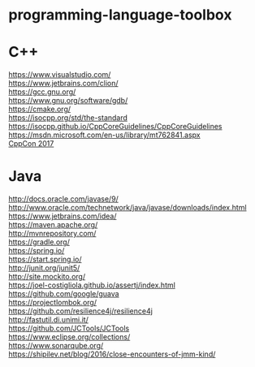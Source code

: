 # programming-language-toolbox

# C++ #
https://www.visualstudio.com/ <br>
https://www.jetbrains.com/clion/ <br>
https://gcc.gnu.org/ <br>
https://www.gnu.org/software/gdb/ <br>
https://cmake.org/ <br>
https://isocpp.org/std/the-standard <br>
https://isocpp.github.io/CppCoreGuidelines/CppCoreGuidelines <br>
https://msdn.microsoft.com/en-us/library/mt762841.aspx <br>
[CppCon 2017](https://www.youtube.com/playlist?list=PLHTh1InhhwT6bwIpRk0ZbCA0N2p1taxd6) <br>

# Java #
http://docs.oracle.com/javase/9/ <br>
http://www.oracle.com/technetwork/java/javase/downloads/index.html <br>
https://www.jetbrains.com/idea/ <br>
https://maven.apache.org/ <br>
http://mvnrepository.com/ <br>
https://gradle.org/ <br>
https://spring.io/ <br>
https://start.spring.io/ <br>
http://junit.org/junit5/ <br>
http://site.mockito.org/ <br>
https://joel-costigliola.github.io/assertj/index.html <br>
https://github.com/google/guava <br>
https://projectlombok.org/ <br>
https://github.com/resilience4j/resilience4j <br>
http://fastutil.di.unimi.it/ <br>
https://github.com/JCTools/JCTools <br>
https://www.eclipse.org/collections/ <br>
https://www.sonarqube.org/ <br>
https://shipilev.net/blog/2016/close-encounters-of-jmm-kind/ <br>
